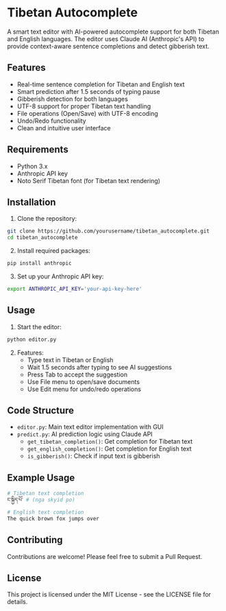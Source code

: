 # Tibetan Autocomplete

A smart text editor with AI-powered autocomplete support for both Tibetan and English languages. The editor uses Claude AI (Anthropic's API) to provide context-aware sentence completions and detect gibberish text.

## Features

- Real-time sentence completion for Tibetan and English text
- Smart prediction after 1.5 seconds of typing pause
- Gibberish detection for both languages
- UTF-8 support for proper Tibetan text handling
- File operations (Open/Save) with UTF-8 encoding
- Undo/Redo functionality
- Clean and intuitive user interface

## Requirements

- Python 3.x
- Anthropic API key
- Noto Serif Tibetan font (for Tibetan text rendering)

## Installation

1. Clone the repository:
```bash
git clone https://github.com/yourusername/tibetan_autocomplete.git
cd tibetan_autocomplete
```

2. Install required packages:
```bash
pip install anthropic
```

3. Set up your Anthropic API key:
```bash
export ANTHROPIC_API_KEY='your-api-key-here'
```

## Usage

1. Start the editor:
```bash
python editor.py
```

2. Features:
   - Type text in Tibetan or English
   - Wait 1.5 seconds after typing to see AI suggestions
   - Press Tab to accept the suggestion
   - Use File menu to open/save documents
   - Use Edit menu for undo/redo operations

## Code Structure

- `editor.py`: Main text editor implementation with GUI
- `predict.py`: AI prediction logic using Claude API
  - `get_tibetan_completion()`: Get completion for Tibetan text
  - `get_english_completion()`: Get completion for English text
  - `is_gibberish()`: Check if input text is gibberish

## Example Usage

```python
# Tibetan text completion
ང་སྐྱིད་པོ་ # (nga skyid po)

# English text completion
The quick brown fox jumps over
```

## Contributing

Contributions are welcome! Please feel free to submit a Pull Request.

## License

This project is licensed under the MIT License - see the LICENSE file for details.